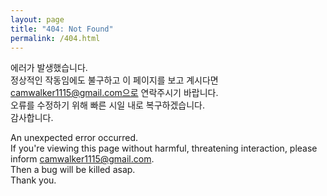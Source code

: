 ```yaml
---
layout: page
title: "404: Not Found"
permalink: /404.html
---
```


 에러가 발생했습니다.  
 정상적인 작동임에도 불구하고 이 페이지를 보고 계시다면 camwalker1115@gmail.com으로 연락주시기 바랍니다.  
 오류를 수정하기 위해 빠른 시일 내로 복구하겠습니다.  
 감사합니다.  
 
 
 An unexpected error occurred.    
 If you're viewing this page without harmful, threatening interaction, please inform camwalker1115@gmail.com.  
 Then a bug will be killed asap.  
 Thank you.  
